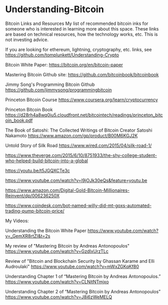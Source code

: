# Understanding-Bitcoin
Bitcoin Links and Resources
My list of recommended bitcoin inks for someone who is interested in learning more about this space.  These links are based on technical resources, how the technology works, etc.  This is not investing advice.

If you are looking for ethereum, lightning, cryptography, etc. links, see https://github.com/tomplunkett/Understanding-Crypto


Bitcoin White Paper: https://bitcoin.org/en/bitcoin-paper

Mastering Bitcoin Github site: https://github.com/bitcoinbook/bitcoinbook

Jimmy Song's Programming Bitcoin Github https://github.com/jimmysong/programmingbitcoin

Princeton Bitcoin Course https://www.coursera.org/learn/cryptocurrency

Princeton Bitcoin Book https://d28rh4a8wq0iu5.cloudfront.net/bitcointech/readings/princeton_bitcoin_book.pdf

The Book of Satoshi: The Collected Writings of Bitcoin Creator Satoshi Nakamoto https://www.amazon.com/gp/product/B00M6KGJ2K

Untold Story of Silk Road https://www.wired.com/2015/04/silk-road-1/

https://www.theverge.com/2015/6/10/8751933/the-shy-college-student-who-helped-build-bitcoin-into-a-global

https://youtu.be/t5JGQXCTe3c

https://www.youtube.com/watch?v=l9jOJk30eQs&feature=youtu.be

https://www.amazon.com/Digital-Gold-Bitcoin-Millionaires-Reinvent/dp/006236250X

https://www.coindesk.com/bot-named-willy-did-mt-goxs-automated-trading-pump-bitcoin-price/


My Videos:


Understanding the Bitcoin White Paper https://www.youtube.com/watch?v=_GemXR8rtZI&t=2s

My review of "Mastering Bitcoin by Andreas Antonopoulos" https://www.youtube.com/watch?v=GzdIxUrzTLc

Review of "Bitcoin and Blockchain Security by Ghassan Karame and Elli Audroulaki" https://www.youtube.com/watch?v=mWxZGKqKf80

Understanding Chapter 1 of “Mastering Bitcoin by Andreas Antonopoulos.” https://www.youtube.com/watch?v=CLNitNTmjxo

Understanding Chapter 2 of “Mastering Bitcoin by Andreas Antonopoulos” https://www.youtube.com/watch?v=J8i6zWeMELQ



